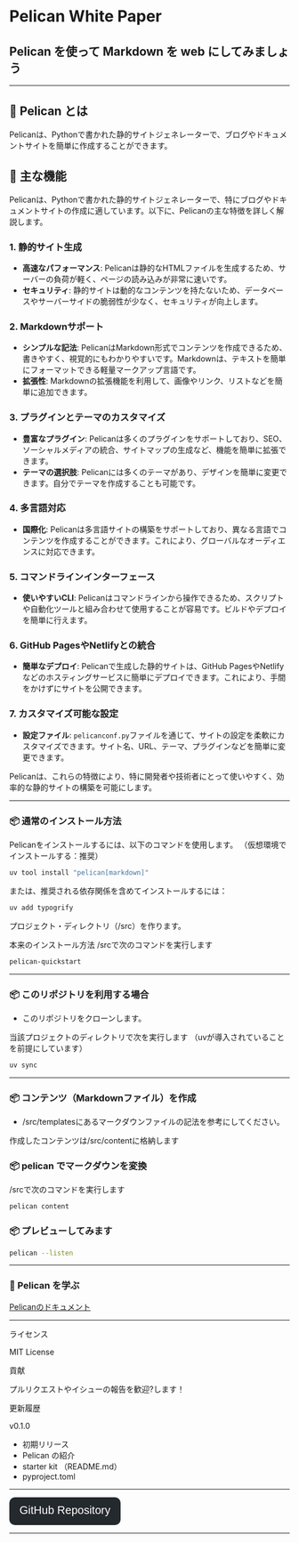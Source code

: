 # Pelican White Paper

## Pelican を使って Markdown を web にしてみましょう


---

## 🐍 Pelican とは

Pelicanは、Pythonで書かれた静的サイトジェネレーターで、ブログやドキュメントサイトを簡単に作成することができます。


## 🚀 主な機能

Pelicanは、Pythonで書かれた静的サイトジェネレーターで、特にブログやドキュメントサイトの作成に適しています。以下に、Pelicanの主な特徴を詳しく解説します。

### 1. 静的サイト生成

- **高速なパフォーマンス**: Pelicanは静的なHTMLファイルを生成するため、サーバーの負荷が軽く、ページの読み込みが非常に速いです。
- **セキュリティ**: 静的サイトは動的なコンテンツを持たないため、データベースやサーバーサイドの脆弱性が少なく、セキュリティが向上します。


### 2. Markdownサポート

- **シンプルな記法**: PelicanはMarkdown形式でコンテンツを作成できるため、書きやすく、視覚的にもわかりやすいです。Markdownは、テキストを簡単にフォーマットできる軽量マークアップ言語です。
- **拡張性**: Markdownの拡張機能を利用して、画像やリンク、リストなどを簡単に追加できます。


### 3. プラグインとテーマのカスタマイズ

- **豊富なプラグイン**: Pelicanは多くのプラグインをサポートしており、SEO、ソーシャルメディアの統合、サイトマップの生成など、機能を簡単に拡張できます。
- **テーマの選択肢**: Pelicanには多くのテーマがあり、デザインを簡単に変更できます。自分でテーマを作成することも可能です。


### 4. 多言語対応

- **国際化**: Pelicanは多言語サイトの構築をサポートしており、異なる言語でコンテンツを作成することができます。これにより、グローバルなオーディエンスに対応できます。


### 5. コマンドラインインターフェース

- **使いやすいCLI**: Pelicanはコマンドラインから操作できるため、スクリプトや自動化ツールと組み合わせて使用することが容易です。ビルドやデプロイを簡単に行えます。


### 6. GitHub PagesやNetlifyとの統合

- **簡単なデプロイ**: Pelicanで生成した静的サイトは、GitHub PagesやNetlifyなどのホスティングサービスに簡単にデプロイできます。これにより、手間をかけずにサイトを公開できます。


### 7. カスタマイズ可能な設定

- **設定ファイル**: `pelicanconf.py`ファイルを通じて、サイトの設定を柔軟にカスタマイズできます。サイト名、URL、テーマ、プラグインなどを簡単に変更できます。

Pelicanは、これらの特徴により、特に開発者や技術者にとって使いやすく、効率的な静的サイトの構築を可能にします。


---

### 📦 通常のインストール方法

Pelicanをインストールするには、以下のコマンドを使用します。
（仮想環境でインストールする：推奨）

```bash
uv tool install "pelican[markdown]"
```
または、推奨される依存関係を含めてインストールするには：
```bash
uv add typogrify
```

プロジェクト・ディレクトリ（/src）を作ります。

本来のインストール方法
/srcで次のコマンドを実行します
```bash
pelican-quickstart
```

---

### 📦 このリポジトリを利用する場合

- このリポジトリをクローンします。

当該プロジェクトのディレクトリで次を実行します
（uvが導入されていることを前提にしています）

```bash
uv sync
```

---

### 📦 コンテンツ（Markdownファイル）を作成

- /src/templatesにあるマークダウンファイルの記法を参考にしてください。
  
作成したコンテンツは/src/contentに格納します



### 📦 pelican でマークダウンを変換

/srcで次のコマンドを実行します
```bash
pelican content
```

### 📦 プレビューしてみます

```bash
pelican --listen
```

---

### 📓 Pelican を学ぶ

[Pelicanのドキュメント](https://docs.getpelican.com/en/latest/)


---
ライセンス

MIT License

貢献

プルリクエストやイシューの報告を歓迎?します！

更新履歴

v0.1.0

- 初期リリース
- Pelican の紹介
- starter kit （README.md）
- pyproject.toml

---

<svg xmlns="http://www.w3.org/2000/svg" width="200" height="50" viewBox="0 0 200 50">
  <a href="https://github.com/watanabe3tipapa/pelican-white-paper" target="_blank">
    <rect width="200" height="50" rx="10" fill="#24292e"/>
    <text x="50%" y="50%" alignment-baseline="middle" text-anchor="middle" fill="#ffffff" font-size="20" font-family="Arial">GitHub Repository</text>
  </a>
</svg>


---
